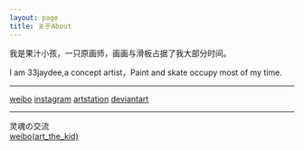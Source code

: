 ```yaml
---
layout: page
title: 关于About
---
```


我是果汁小孩，一只原画师，画画与滑板占据了我大部分时间。      

I am 33jaydee,a concept artist，Paint and skate occupy most of my time.   




---

[weibo](https://weibo.com/537396787)
[instagram](https://www.instagram.com/exd3ee)
[artstation](https://exd3ee.artstation.com)
[deviantart](https://www.deviantart.com/exd3ee)


---

灵魂の交流   
[weibo(art_the_kid)](https://weibo.com/u/7374316223)


<!--=S

 You love Minimalism, and you also love writing, Type is designed for you. Type focus on showing your content in a clean and simple way, focus on images, typography, and white space.


This is the base Jekyll theme. You can find out more info about customizing your Jekyll theme, as well as basic Jekyll usage documentation at [jekyllrb.com](http://jekyllrb.com/)

 Lorem ipsum dolor sit amet, vix ut case porro facilisis, alia possit neglegentur vis te. Has cu eirmod abhorreant, vel civibus efficiantur cu. Eu summo elitr vix, iusto putant maluisset per ut, ne etiam vivendum adipisci vel. Vis omnis tempor accusam ei, justo perpetua liberavisse cu qui. Saperet aliquando adipiscing ius ne, ne facer euripidis est. Pro mundi nostrum suavitate et.

-->
